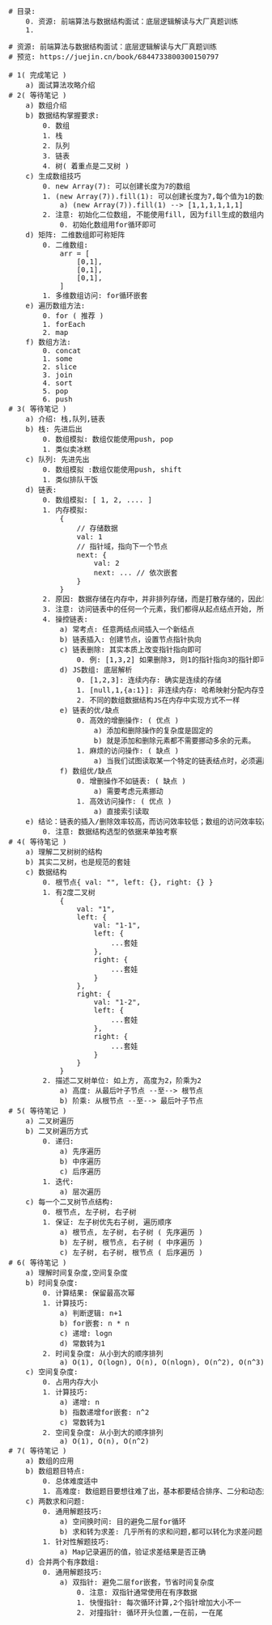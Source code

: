 <pre>
# 目录:
    0. 资源: 前端算法与数据结构面试：底层逻辑解读与大厂真题训练
    1. 
</pre>

<pre>
# 资源: 前端算法与数据结构面试：底层逻辑解读与大厂真题训练
# 预览: https://juejin.cn/book/6844733800300150797

# 1( 完成笔记 )
    a) 面试算法攻略介绍
# 2( 等待笔记 )
    a) 数组介绍
    b) 数据结构掌握要求:
        0. 数组
        1. 栈
        2. 队列
        3. 链表
        4. 树( 着重点是二叉树 )
    c) 生成数组技巧
        0. new Array(7): 可以创建长度为7的数组
        1. (new Array(7)).fill(1): 可以创建长度为7,每个值为1的数组
            a) (new Array(7)).fill(1) --> [1,1,1,1,1,1]
        2. 注意: 初始化二位数组, 不能使用fill, 因为fill生成的数组内容，指向同一个内存地址
            0. 初始化数组用for循环即可
    d) 矩阵: 二维数组即可称矩阵
        0. 二维数组: 
            arr = [
                [0,1],
                [0,1],
                [0,1],
            ]
        1. 多维数组访问: for循环嵌套
    e) 遍历数组方法:
        0. for ( 推荐 )
        1. forEach
        2. map
    f) 数组方法:
        0. concat
        1. some
        2. slice
        3. join
        4. sort
        5. pop
        6. push
# 3( 等待笔记 )
    a) 介绍: 栈,队列,链表 
    b) 栈: 先进后出
        0. 数组模拟: 数组仅能使用push, pop
        1. 类似卖冰糕
    c) 队列: 先进先出
        0. 数组模拟 :数组仅能使用push, shift
        1. 类似排队干饭
    d) 链表: 
        0. 数组模拟: [ 1, 2, .... ]
        1. 内存模拟:
            {
                // 存储数据
                val: 1
                // 指针域，指向下一个节点
                next: {
                    val: 2
                    next: ... // 依次嵌套
                }
            }
        2. 原因: 数据存储在内存中，并非排列存储，而是打散存储的，因此需要指针指定下个数据位置
        3. 注意: 访问链表中的任何一个元素，我们都得从起点结点开始, 所以要定一个"空节点head"
        4. 操控链表:
            a) 常考点: 任意两结点间插入一个新结点
            b) 链表插入: 创建节点，设置节点指针执向
            c) 链表删除: 其实本质上改变指针指向即可
                0. 例: [1,3,2] 如果删除3, 则1的指针指向3的指针即可, 则变为[1,2]
            d) JS数组: 底层解析
                0. [1,2,3]: 连续内存: 确实是连续的存储
                1. [null,1,{a:1}]: 非连续内存: 哈希映射分配内存空间，是由对象链表来实现的
                2. 不同的数组数据结构JS在内存中实现方式不一样
            e) 链表的优/缺点
                0. 高效的增删操作: ( 优点 ) 
                    a) 添加和删除操作的复杂度是固定的
                    b) 就是添加和删除元素都不需要挪动多余的元素。
                1. 麻烦的访问操作: ( 缺点 )
                    a) 当我们试图读取某一个特定的链表结点时，必须遍历整个链表来查找它
            f) 数组优/缺点
                0. 增删操作不如链表: ( 缺点 )
                    a) 需要考虑元素挪动
                1. 高效访问操作: ( 优点 )
                    a) 直接索引读取
    e) 结论：链表的插入/删除效率较高，而访问效率较低；数组的访问效率较高，而插入效率较低。
        0. 注意: 数据结构选型的依据来单独考察
# 4( 等待笔记 )
    a) 理解二叉树树的结构
    b) 其实二叉树，也是规范的套娃
    c) 数据结构
        0. 根节点{ val: "", left: {}, right: {} }
        1. 有2度二叉树
            {
                val: "1",
                left: {
                    val: "1-1",
                    left: {
                        ...套娃
                    },
                    right: {
                        ...套娃
                    }
                },
                right: {
                    val: "1-2",
                    left: {
                        ...套娃
                    },
                    right: {
                        ...套娃
                    }   
                }
            }
        2. 描述二叉树单位: 如上方, 高度为2，阶乘为2
            a) 高度: 从最后叶子节点 --至--> 根节点
            b) 阶乘: 从根节点 --至--> 最后叶子节点
# 5( 等待笔记 )
    a) 二叉树遍历
    b) 二叉树遍历方式
        0. 递归:
            a) 先序遍历
            b) 中序遍历
            c) 后序遍历
        1. 迭代:
            a) 层次遍历
    c) 每一个二叉树节点结构: 
        0. 根节点, 左子树, 右子树
        1. 保证: 左子树优先右子树, 遍历顺序
            a) 根节点, 左子树, 右子树 ( 先序遍历 )
            b) 左子树, 根节点, 右子树 ( 中序遍历 )
            c) 左子树, 右子树, 根节点 ( 后序遍历 )
# 6( 等待笔记 )
    a) 理解时间复杂度,空间复杂度
    b) 时间复杂度:
        0. 计算结果: 保留最高次幂
        1. 计算技巧:
            a) 判断逻辑: n+1
            b) for嵌套: n * n
            c) 递增: logn
            d) 常数转为1
        2. 时间复杂度: 从小到大的顺序排列
            a) O(1), O(logn), O(n), O(nlogn), O(n^2), O(n^3), O(2^n)
    c) 空间复杂度:
        0. 占用内存大小
        1. 计算技巧:
            a) 递增: n
            b) 指数递增for嵌套: n^2
            c) 常数转为1
        2. 空间复杂度: 从小到大的顺序排列
            a) O(1), O(n), O(n^2)
# 7( 等待笔记 )
    a) 数组的应用
    b) 数组题目特点:
        0. 总体难度适中
        1. 高难度: 数组题目要想往难了出，基本都要结合排序、二分和动态规划这些相对复杂的算法思想才行
    c) 两数求和问题:
        0. 通用解题技巧:
            a) 空间换时间: 目的避免二层for循环
            b) 求和转为求差: 几乎所有的求和问题,都可以转化为求差问题,降低难度
        1. 针对性解题技巧:
            a) Map记录遍历的值，验证求差结果是否正确
    d) 合并两个有序数组:
        0. 通用解题技巧:
            a) 双指针: 避免二层for嵌套，节省时间复杂度
                0. 注意: 双指针通常使用在有序数据
                1. 快慢指针: 每次循环计算,2个指针增加大小不一
                2. 对撞指针: 循环开头位置,一在前，一在尾



</pre>